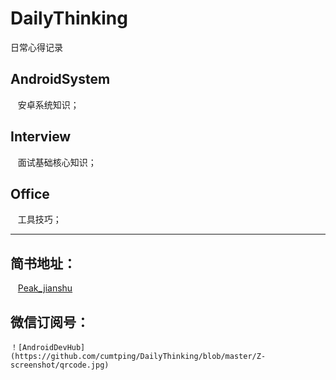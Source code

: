 # DailyThinking
日常心得记录

## AndroidSystem

    安卓系统知识；
   
## Interview

    面试基础核心知识；
    
## Office

    工具技巧；

------------------------

## 简书地址：

    [Peak_jianshu](https://www.jianshu.com/u/1484bd1b3903)

## 微信订阅号：

    ！[AndroidDevHub](https://github.com/cumtping/DailyThinking/blob/master/Z-screenshot/qrcode.jpg)
